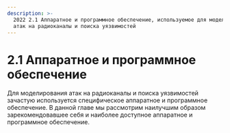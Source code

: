 ```yaml
---
description: >-
  2022 2.1 Аппаратное и программное обеспечение, используемое для моделирования
  атак на радиоканалы и поиска уязвимостей
---
```


# 2.1 Аппаратное и программное обеспечение

Для моделирования атак на радиоканалы и поиска уязвимостей зачастую используется специфическое аппаратное и программное обеспечение. В данной главе мы рассмотрим наилучшим образом зарекомендовавшее себя и наиболее доступное аппаратное и программное обеспечение.
